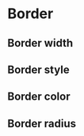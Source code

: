 <script setup>
import CdxDocsTokensTable from '../../src/components/tokens/TokensTable.vue';
import tokens from '@wikimedia/codex-design-tokens/theme-wikimedia-ui.json';
</script>

# Border

## Border width

<cdx-docs-tokens-table
	:tokens="tokens['border-width']"
	token-demo="CdxDocsTokenDemo"
	token-category="border"
	css-property="border-width"
/>

## Border style

<cdx-docs-tokens-table
	:tokens="tokens['border-style']"
	token-demo="CdxDocsTokenDemo"
	token-category="border"
	css-property="border-style"
/>

## Border color

<cdx-docs-tokens-table
	:tokens="tokens['border-color']"
	token-demo="CdxDocsTokenDemo"
	token-category="border"
	css-property="border-color"
/>

## Border radius
<cdx-docs-tokens-table
	:tokens="tokens['border-radius']"
	token-demo="CdxDocsTokenDemo"
	token-category="border"
	css-property="border-radius"
/>
